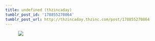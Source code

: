 ```yaml
---
title: undefined (thzincaday)
tumblr_post_id: '178855270864'
tumblr_post_url: http://thzincaday.thzinc.com/post/178855270864
---
```


<figure class="tmblr-full" data-orig-height="1280" data-orig-width="961"><img src="https://66.media.tumblr.com/0e6c0261fb4da4d37506a524e93e44eb/tumblr_pgacez7O8D1qiatw7_540.jpg" data-orig-height="1280" data-orig-width="961"></figure>